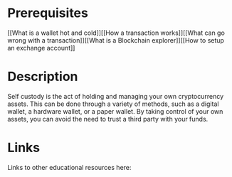 # Prerequisites
[[What is a wallet hot and cold]][[How a transaction works]][[What can go wrong with a transaction]][[What is a Blockchain explorer]][[How to setup an exchange account]]

# Description
  
Self custody is the act of holding and managing your own cryptocurrency assets. This can be done through a variety of methods, such as a digital wallet, a hardware wallet, or a paper wallet. By taking control of your own assets, you can avoid the need to trust a third party with your funds.

# Links
Links to other educational resources here:
